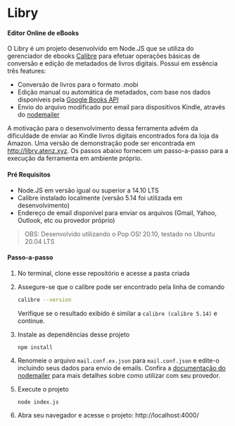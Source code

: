 # Libry

#### Editor Online de eBooks

O Libry é um projeto desenvolvido em Node.JS que se utiliza do gerenciador de ebooks [Calibre](https://calibre-ebook.com/) para efetuar operações básicas de conversão e edição de metadados de livros digitais. Possui em essência três features:

- Conversão de livros para o formato .mobi
- Edição manual ou automática de metadados, com base nos dados disponíveis pela [Google Books API](https://developers.google.com/books/)
- Envio do arquivo modificado por email para dispositivos Kindle, através do [nodemailer](nodemailer.com)



A motivação para o desenvolvimento dessa ferramenta advém da dificuldade de enviar ao Kindle livros digitais encontrados fora da loja da Amazon. Uma versão de demonstração pode ser encontrada em http://libry.atenz.xyz. Os passos abaixo fornecem um passo-a-passo para a execução da ferramenta em ambiente próprio. 



#### Pré Requisitos

- Node.JS em versão igual ou superior a 14.10 LTS
- Calibre instalado localmente (versão 5.14 foi utilizada em desenvolvimento)
- Endereço de email disponível para enviar os arquivos (Gmail, Yahoo, Outlook, etc ou provedor próprio)

> OBS: Desenvolvido utilizando o Pop OS! 20.10, testado no Ubuntu 20.04 LTS



#### Passo-a-passo

1. No terminal, clone esse repositório e acesse a pasta criada

2. Assegure-se que o calibre pode ser encontrado pela linha de comando

   ```sh
   calibre --version
   ```

   Verifique se o resultado exibido é similar a `calibre (calibre 5.14)` e continue.
   

3. Instale as dependências desse projeto

   ```
   npm install
   ```

4. Renomeie o arquivo `mail.conf.ex.json` para `mail.conf.json` e edite-o incluindo seus dados para envio de emails. Confira a [documentação do nodemailer](https://nodemailer.com/smtp/well-known/) para mais detalhes sobre como utilizar com seu provedor.

5. Execute o projeto

   ```
   node index.js
   ```

6. Abra seu navegador e acesse o projeto: http://localhost:4000/

